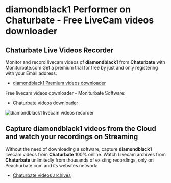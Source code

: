 # diamondblack1 Performer on Chaturbate - Free LiveCam videos downloader

## Chaturbate Live Videos Recorder

Monitor and record livecam videos of **diamondblack1** from **Chaturbate** with Moniturbate.com
Get a premium trial for free by just and only registering with your Email address:
* [diamondblack1 Premium videos downloader](https://moniturbate.com/request-demo-licence-key.html)

Free livecam videos downloader - Moniturbate Software:
* [Chaturbate videos downloader](https://moniturbate.com/moniturbate-download-software.html)

![diamondblack1 livecam videos recorder](https://peachurnet.com/templates/moniturbate-software.png)


## Capture diamondblack1 videos from the Cloud and watch your recordings on Streaming

Without the need of downloading a software, capture **diamondblack1** livecam videos from **Chaturbate** 100% online.
Watch Livecam archives from **Chaturbate** unlimitedly from thousands of existing recordings, only on Peachurbate.com and its websites network:
* [Chaturbate videos archives](https://peachurnet.com/)